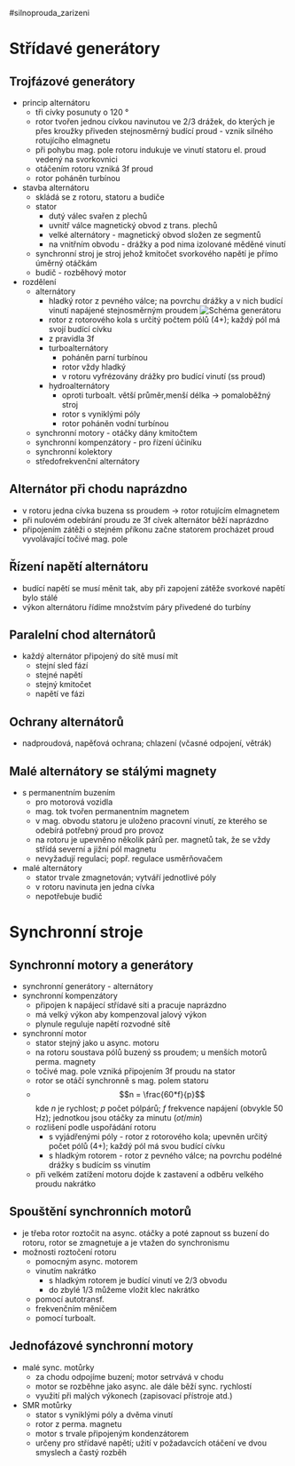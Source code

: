#silnoprouda_zarizeni
# Střídavé generátory
## Trojfázové generátory
* princip alternátoru
	* tři cívky posunuty o 120 °
	* rotor tvořen jednou cívkou navinutou ve 2/3 drážek, do kterých je přes kroužky přiveden stejnosměrný budící proud - vznik silného rotujícího elmagnetu
	* při pohybu mag. pole rotoru indukuje ve vinutí statoru el. proud vedený na svorkovnici
	* otáčením rotoru vzniká 3f proud
	* rotor poháněn turbínou
* stavba alternátoru
	* skládá se z rotoru, statoru a budiče
	* stator
		* dutý válec svařen z plechů
		* uvnitř válce magnetický obvod z trans. plechů
		* velké alternátory - magnetický obvod složen ze segmentů
		* na vnitřním obvodu - drážky a pod nima izolované měděné vinutí
	* synchronní stroj je stroj jehož kmitočet svorkového napětí je přímo úměrný otáčkám
	* budič - rozběhový motor
* rozdělení
	* alternátory
		* hladký rotor z pevného válce; na povrchu drážky a v nich budící vinutí napájené stejnosměrným proudem ![Schéma generátoru](http://ebooks.skola-agc.cz/ESP/HTML/13/Ob104.jpg)
		* rotor z rotorového kola s určitý počtem pólů (4+); každý pól má svojí budící cívku
		* z pravidla 3f
		* turboalternátory
			* poháněn parní turbínou
			* rotor vždy hladký
			* v rotoru vyfrézovány drážky pro budící vinutí (ss proud)
		* hydroalternátory
			* oproti turboalt. větší průměr,menší délka → pomaloběžný stroj
			* rotor s vyniklými póly
			* rotor poháněn vodní turbínou
	* synchronní motory - otáčky dány kmitočtem
	* synchronní kompenzátory - pro řízení účiníku
	* synchronní kolektory
	* středofrekvenční alternátory
## Alternátor při chodu naprázdno
* v rotoru jedna cívka buzena ss proudem → rotor rotujícím elmagnetem
* při nulovém odebírání proudu ze 3f cívek alternátor běží naprázdno
* připojením zátěži o stejném příkonu začne statorem procházet proud vyvolávající točivé mag. pole
## Řízení napětí alternátoru
* budící napětí se musí měnit tak, aby při zapojení zátěže svorkové napětí bylo stálé
* výkon alternátoru řídíme množstvím páry přivedené do turbíny
## Paralelní chod alternátorů
* každý alternátor připojený do sítě musí mít
	* stejní sled fází
	* stejné napětí
	* stejný kmitočet
	* napětí ve fázi
## Ochrany alternátorů
* nadproudová, napěťová ochrana; chlazení (včasné odpojení, větrák)
## Malé alternátory se stálými magnety
* s permanentním buzením
	* pro motorová vozidla
	* mag. tok tvořen permanentním magnetem
	* v mag. obvodu statoru je uloženo pracovní vinutí, ze kterého se odebírá potřebný proud pro provoz
	* na rotoru je upevněno několik párů per. magnetů tak, že se vždy střídá severní a jižní pól magnetu
	* nevyžadují regulaci; popř. regulace usměrňovačem
* malé alternátory
	* stator trvale zmagnetován; vytváří jednotlivé póly
	* v rotoru navinuta jen jedna cívka
	* nepotřebuje budič
# Synchronní stroje
## Synchronní motory a generátory
* synchronní generátory - alternátory
* synchronní kompenzátory
	* připojen k napájecí střídavé síti a pracuje naprázdno
	* má velký výkon aby kompenzoval jalový výkon
	* plynule reguluje napětí rozvodné sítě
* synchronní motor
	* stator stejný jako u async. motoru
	* na rotoru soustava pólů buzený ss proudem; u menších motorů perma. magnety
	* točivé mag. pole vzniká připojením 3f proudu na stator
	* rotor se otáčí synchronně s mag. polem statoru
	* $$n = \frac{60*f}{p}$$ kde $n$ je rychlost; $p$ počet pólpárů; $f$ frekvence napájení (obvykle 50 Hz); jednotkou jsou otáčky za minutu ($ot/min$)
	* rozlišení podle uspořádání rotoru
		* s vyjádřenými póly - rotor z rotorového kola; upevněn určitý počet pólů (4+); každý pól má svou budící cívku
		* s hladkým rotorem - rotor z pevného válce; na povrchu podélné drážky s budícím ss vinutím
	* při velkém zatížení motoru dojde k zastavení a odběru velkého proudu nakrátko
## Spouštění synchronních motorů
* je třeba rotor roztočit na async. otáčky a poté zapnout ss buzení do rotoru, rotor se zmagnetuje a je vtažen do synchronismu
* možnosti roztočení rotoru
	* pomocným async. motorem
	* vinutím nakrátko
		* s hladkým rotorem je budící vinutí ve 2/3 obvodu
		* do  zbylé 1/3 můžeme vložit klec nakrátko
	* pomocí autotransf.
	* frekvenčním měničem
	* pomocí turboalt.
## Jednofázové synchronní motory
* malé sync. motůrky
	* za chodu odpojíme buzení; motor setrvává v chodu
	* motor se rozběhne jako async. ale dále běží sync. rychlostí
	* využití při malých výkonech (zapisovací přístroje atd.)
* SMR motůrky
	* stator s vyniklými póly a dvěma vinutí
	* rotor z perma. magnetu
	* motor s trvale připojeným kondenzátorem
	* určeny pro střídavé napětí; užití v požadavcích otáčení ve dvou smyslech a častý rozběh
